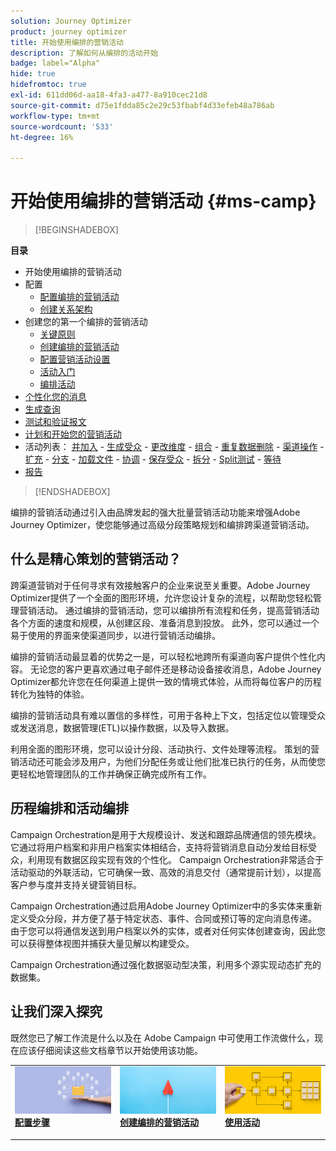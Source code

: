 ```yaml
---
solution: Journey Optimizer
product: journey optimizer
title: 开始使用编排的营销活动
description: 了解如何从编排的活动开始
badge: label="Alpha"
hide: true
hidefromtoc: true
exl-id: 611dd06d-aa18-4fa3-a477-8a910cec21d8
source-git-commit: d75e1fdda85c2e29c53fbabf4d33efeb48a786ab
workflow-type: tm+mt
source-wordcount: '533'
ht-degree: 16%

---
```


# 开始使用编排的营销活动 {#ms-camp}

>[!BEGINSHADEBOX]

**目录**

* 开始使用编排的营销活动
* 配置
   * [配置编排的营销活动](gs-campaign-config.md)
   * [创建关系架构](ms-schemas.md)
* 创建您的第一个编排的营销活动
   * [关键原则](gs-campaign-creation.md)
   * [创建编排的营销活动](create-ms-campaign.md)
   * [配置营销活动设置](ms-campaign-settings.md)
   * [活动入门](activities/about-activities.md)
   * [编排活动](orchestrate-activities.md)
* [个性化您的消息](ms-personalization.md)
* [生成查询](ms-query-modeler.md)
* [测试和验证报文](ms-proofs.md)
* [计划和开始您的营销活动](start-monitor-campaigns.md)
* 活动列表： [并加入](activities/and-join.md) - [生成受众](activities/build-audience.md) - [更改维度](activities/change-dimension.md) - [组合](activities/combine.md) - [重复数据删除](activities/deduplication.md) - [渠道操作](activities/channels.md) - [扩充](activities/enrichment.md) - [分支](activities/fork.md) - [加载文件](activities/load-file.md) - [协调](activities/reconciliation.md) - [保存受众](activities/save-audience.md) - [拆分](activities/split.md) - [Split测试](activities/test.md) - [等待](activities/wait.md)
* [报告](reporting-campaigns.md)

>[!ENDSHADEBOX]

编排的营销活动通过引入由品牌发起的强大批量营销活动功能来增强Adobe Journey Optimizer，使您能够通过高级分段策略规划和编排跨渠道营销活动。

## 什么是精心策划的营销活动？

跨渠道营销对于任何寻求有效接触客户的企业来说至关重要。Adobe Journey Optimizer提供了一个全面的图形环境，允许您设计复杂的流程，以帮助您轻松管理营销活动。 通过编排的营销活动，您可以编排所有流程和任务，提高营销活动各个方面的速度和规模，从创建区段、准备消息到投放。 此外，您可以通过一个易于使用的界面来使渠道同步，以进行营销活动编排。

编排的营销活动最显着的优势之一是，可以轻松地跨所有渠道向客户提供个性化内容。 无论您的客户更喜欢通过电子邮件还是移动设备接收消息，Adobe Journey Optimizer都允许您在任何渠道上提供一致的情境式体验，从而将每位客户的历程转化为独特的体验。

编排的营销活动具有难以置信的多样性，可用于各种上下文，包括定位以管理受众或发送消息，数据管理(ETL)以操作数据，以及导入数据。

利用全面的图形环境，您可以设计分段、活动执行、文件处理等流程。 策划的营销活动还可能会涉及用户，为他们分配任务或让他们批准已执行的任务，从而使您更轻松地管理团队的工作并确保正确完成所有工作。


## 历程编排和活动编排

Campaign Orchestration是用于大规模设计、发送和跟踪品牌通信的领先模块。 它通过将用户档案和非用户档案实体相结合，支持将营销消息自动分发给目标受众，利用现有数据区段实现有效的个性化。 Campaign Orchestration非常适合于活动驱动的外联活动，它可确保一致、高效的消息交付（通常提前计划），以提高客户参与度并支持关键营销目标。

Campaign Orchestration通过启用Adobe Journey Optimizer中的多实体来重新定义受众分段，并方便了基于特定状态、事件、合同或预订等的定向消息传递。 由于您可以将通信发送到用户档案以外的实体，或者对任何实体创建查询，因此您可以获得整体视图并捕获大量见解以构建受众。

Campaign Orchestration通过强化数据驱动型决策，利用多个源实现动态扩充的数据集。


## 让我们深入探究

既然您已了解工作流是什么以及在 Adobe Campaign 中可使用工作流做什么，现在应该仔细阅读这些文档章节以开始使用该功能。

<table style="table-layout:fixed"><tr style="border: 0;">
<td>
<a href="gs-campaign-creation.md">
<img alt="访问和管理工作流" src="assets/do-not-localize/workflow-access.jpeg">
</a>
<div>
<a href="gs-campaign-creation.md"><strong>配置步骤</strong></a>
</div>
<p>
</td>
<td>
<a href="create-ms-campaign.md">
<img alt="潜在客户" src="assets/do-not-localize/workflow-create.jpeg">
</a>
<div><a href="create-ms-campaign.md"><strong>创建编排的营销活动</strong>
</div>
<p>
</td>
<td>
<a href="activities/about-activities.md">
<img alt="不频繁" src="assets/do-not-localize/workflow-activities.jpeg">
</a>
<div>
<a href="activities/about-activities.md"><strong>使用活动</strong></a>
</div>
<p></td>
</tr></table>
